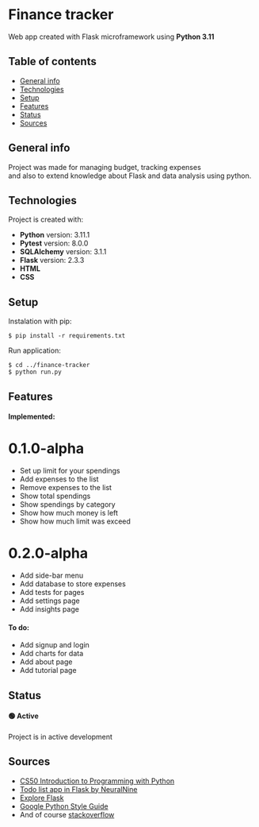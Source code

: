# Finance tracker
Web app created with Flask microframework using __Python 3.11__

## Table of contents
* [General info](#general-info)
* [Technologies](#technologies)
* [Setup](#setup)
* [Features](#features)
* [Status](#status)
* [Sources](#sources)

## General info
Project was made for managing budget, tracking expenses\
and also to extend knowledge about Flask and data analysis using python.

## Technologies
Project is created with:
* __Python__ version: 3.11.1
* __Pytest__ version: 8.0.0
* __SQLAlchemy__ version: 3.1.1
* __Flask__ version: 2.3.3
* __HTML__
* __CSS__

## Setup
Instalation with pip:
```
$ pip install -r requirements.txt
```

Run application:
```
$ cd ../finance-tracker
$ python run.py
```

## Features
#### Implemented:

# 0.1.0-alpha
* Set up limit for your spendings
* Add expenses to the list
* Remove expenses to the list
* Show total spendings
* Show spendings by category
* Show how much money is left
* Show how much limit was exceed

# 0.2.0-alpha
* Add side-bar menu
* Add database to store expenses
* Add tests for pages
* Add settings page
* Add insights page

#### To do:
* Add signup and login
* Add charts for data
* Add about page
* Add tutorial page

## Status
#### 🟢 Active
Project is in active development

## Sources
* [CS50 Introduction to Programming with Python](https://cs50.harvard.edu/python/2022/)
* [Todo list app in Flask by NeuralNine](https://youtu.be/W1r8fVLS-gI?si=d8nDC48YtF9NHP9F)
* [Explore Flask](https://exploreflask.com/en/latest/index.html)
* [Google Python Style Guide](https://google.github.io/styleguide/pyguide.html)
* And of course [stackoverflow](https://stackoverflow.com/)